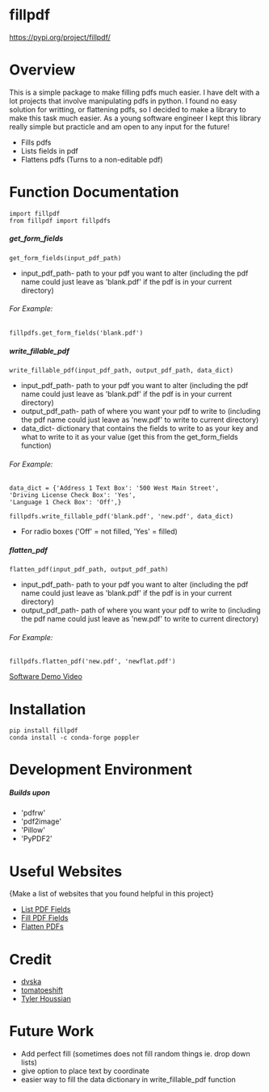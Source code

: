 # fillpdf
https://pypi.org/project/fillpdf/

# Overview
This is a simple package to make filling pdfs much easier. I have delt with a lot projects that involve manipulating pdfs in python. I found no easy solution for writting, or flattening pdfs, so I decided to make a library to make this task much easier. As a young software engineer I kept this library really simple but practicle and am open to any input for the future!

- Fills pdfs
- Lists fields in pdf
- Flattens pdfs (Turns to a non-editable pdf)

# Function Documentation
    import fillpdf
    from fillpdf import fillpdfs
##### get_form_fields
    get_form_fields(input_pdf_path)
- input_pdf_path- path to your pdf you want to alter (including the pdf name could just leave as 'blank.pdf' if the pdf is in your current directory)
###### For Example:
    fillpdfs.get_form_fields('blank.pdf')
    
##### write_fillable_pdf
    write_fillable_pdf(input_pdf_path, output_pdf_path, data_dict)
- input_pdf_path- path to your pdf you want to alter (including the pdf name could just leave as 'blank.pdf' if the pdf is in your current directory)
- output_pdf_path- path of where you want your pdf to write to (including the pdf name could just leave as 'new.pdf' to write to current directory)
- data_dict- dictionary that contains the fields to write to as your key and what to write to it as your value (get this from the get_form_fields function)
###### For Example:
    data_dict = {'Address 1 Text Box': '500 West Main Street',
    'Driving License Check Box': 'Yes',
    'Language 1 Check Box': 'Off',}
    
    fillpdfs.write_fillable_pdf('blank.pdf', 'new.pdf', data_dict)
- For radio boxes ('Off' = not filled, 'Yes' = filled) 

##### flatten_pdf
    flatten_pdf(input_pdf_path, output_pdf_path)
- input_pdf_path- path to your pdf you want to alter (including the pdf name could just leave as 'blank.pdf' if the pdf is in your current directory)
- output_pdf_path- path of where you want your pdf to write to (including the pdf name could just leave as 'new.pdf' to write to current directory)
###### For Example:
    fillpdfs.flatten_pdf('new.pdf', 'newflat.pdf')


[Software Demo Video](https://youtu.be/oM9XGmpbGyg)

# Installation
    pip install fillpdf 
    conda install -c conda-forge poppler

# Development Environment
##### Builds upon
- 'pdfrw'
- 'pdf2image'
- 'Pillow'
- 'PyPDF2'

# Useful Websites

{Make a list of websites that you found helpful in this project}
* [List PDF Fields](https://stackoverflow.com/questions/3984003/how-to-extract-pdf-fields-from-a-filled-out-form-in-python)
* [Fill PDF Fields](https://stackoverflow.com/questions/60082481/how-to-edit-checkboxes-and-save-changes-in-an-editable-pdf-using-the-python-pdfr)
* [Flatten PDFs](https://stackoverflow.com/questions/27023043/generate-flattened-pdf-with-python)

# Credit
- [dvska](https://stackoverflow.com/users/1303068/dvska)
- [tomatoeshift](https://stackoverflow.com/users/11998874/tomatoeshift)
- [Tyler Houssian](https://stackoverflow.com/users/13537359/tyler-houssian)

# Future Work
* Add perfect fill (sometimes does not fill random things ie. drop down lists)
* give option to place text by coordinate
* easier way to fill the data dictionary in write_fillable_pdf function

